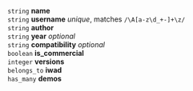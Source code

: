 `string` **name**  
`string` **username** *unique*, matches `/\A[a-z\d_+-]+\z/`  
`string` **author**  
`string` **year** *optional*  
`string` **compatibility** *optional*  
`boolean` **is_commercial**  
`integer` **versions**  
`belongs_to` **iwad**  
`has_many` **demos**  
